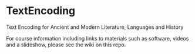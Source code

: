 # TextEncoding
Text Encoding for Ancient and Modern Literature, Languages and History

For course information including links to materials such as software, videos and a slideshow, please see the wiki on this repo.
